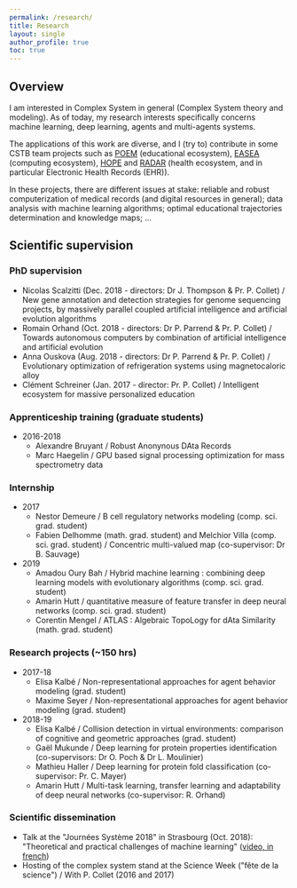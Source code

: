 ```yaml
---
permalink: /research/
title: Research
layout: single
author_profile: true
toc: true
---
```

## Overview

I am interested in Complex System in general (Complex System theory and modeling). As of today, my research interests specifically concerns machine learning, deep learning, agents and multi-agents systems.

The applications of this work are diverse, and I (try to) contribute in some CSTB team projects such as [POEM](http://poem.unistra.fr/fr/index.php/Accueil) (educational ecosystem), [EASEA](http://easea.unistra.fr/index.php/EASEA_platform) (computing ecosystem), [HOPE](http://hope.unistra.fr/index.php/Accueil) and [RADAR](http://radar.unistra.fr/index.php/Main_Page) (health ecosystem, and in particular Electronic Health Records (EHR)).

In these projects, there are different issues at stake: reliable and robust computerization of medical records (and digital resources in general); data analysis with machine learning algorithms; optimal educational trajectories determination and knowledge maps; ...

## Scientific supervision

### PhD supervision
* Nicolas Scalzitti (Dec. 2018 - directors: Dr J. Thompson & Pr. P. Collet) / New gene annotation and detection strategies for genome sequencing projects, by massively parallel coupled artificial intelligence and artificial evolution algorithms
* Romain Orhand (Oct. 2018 - directors: Dr P. Parrend & Pr. P. Collet) / Towards autonomous computers by combination of artificial intelligence and artificial evolution
* Anna Ouskova (Aug. 2018 - directors: Dr P. Parrend & Pr. P. Collet) / Evolutionary optimization of refrigeration systems using magnetocaloric alloy
* Clément Schreiner (Jan. 2017 - director: Pr. P. Collet) / Intelligent ecosystem for massive personalized education

### Apprenticeship training (graduate students)
* 2016-2018
  * Alexandre Bruyant / Robust Anonynous DAta Records
  * Marc Haegelin / GPU based signal processing optimization for mass spectrometry data

### Internship
* 2017 
  * Nestor Demeure / B cell regulatory networks modeling (comp. sci. grad. student)
  * Fabien Delhomme (math. grad. student) and Melchior Villa (comp. sci. grad. student) / Concentric multi-valued map (co-supervisor: Dr B. Sauvage)
* 2019
  * Amadou Oury Bah / Hybrid machine learning : combining deep learning models with evolutionary algorithms (comp. sci. grad. student)
  * Amarin Hutt / quantitative measure of feature transfer in deep neural networks (comp. sci. grad. student)
  * Corentin Mengel / ATLAS : Algebraic TopoLogy for dAta Similarity (math. grad. student)

### Research projects (~150 hrs)
* 2017-18
  * Elisa Kalbé / Non-representational approaches for agent behavior modeling (grad. student)
  * Maxime Seyer / Non-representational approaches for agent behavior modeling (grad. student)
* 2018-19
  * Elisa Kalbé / Collision detection in virtual environments: comparison of cognitive and geometric approaches (grad. student)
  * Gaël Mukunde / Deep learning for protein properties identification (co-supervisors: Dr O. Poch & Dr L. Moulinier)
  * Mathieu Haller / Deep learning for protein fold classification (co-supervisor: Pr. C. Mayer)
  * Amarin Hutt / Multi-task learning, transfer learning and adaptability of deep neural networks (co-supervisor: R. Orhand)

### Scientific dissemination
* Talk at the "Journées Système 2018" in Strasbourg (Oct. 2018): "Theoretical and practical challenges of machine learning" ([video, in french](https://webcast.in2p3.fr/video/defis-theoriques-et-pratiques-de-lintelligence-artificielle))
* Hosting of the complex system stand at the Science Week ("fête de la science") / With P. Collet (2016 and 2017)
